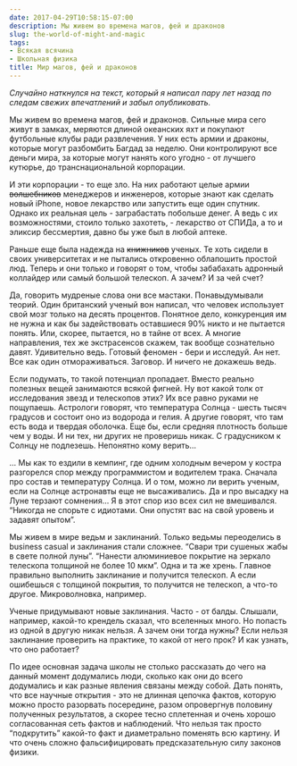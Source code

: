 ```yaml
---
date: 2017-04-29T10:58:15-07:00
description: Мы живем во времена магов, фей и драконов
slug: the-world-of-might-and-magic
tags:
- Всякая всячина
- Школьная физика
title: Мир магов, фей и драконов
---
```


_Случайно наткнулся на текст, который я написал пару лет назад по следам свежих
впечатлений и забыл опубликовать._

Мы живем во времена магов, фей и драконов. Сильные мира сего живут в замках,
меряются длиной океанских яхт и покупают футбольные клубы ради развлечения. У
них есть армии и драконы, которые могут разбомбить Багдад за неделю. Они
контролируют все деньги мира, за которые могут нанять кого угодно - от лучшего
кутюрье, до транснациональной корпорации.

И эти корпорации - то еще зло. На них работают целые армии ~~волшебников~~
менеджеров и инженеров, которые знают как сделать новый iPhone, новое лекарство
или запустить еще один спутник. Однако их реальная цель - заграбастать побольше
денег. А ведь с их возможностями, стоило только захотеть, - лекарство от СПИДа,
а то и эликсир бессмертия, давно бы уже был в любой аптеке.

Раньше еще была надежда на ~~книжников~~ ученых. Те хоть сидели в своих
университетах и не пытались откровенно облапошить простой люд. Теперь и они
только и говорят о том, чтобы забабахать адронный коллайдер или самый большой
телескоп. А зачем? И за чей счет?

Да, говорить мудреные слова они все мастаки. Понавыдумывали теорий. Один
британский ученый вон написал, что человек использует свой мозг только на десять
процентов. Понятное дело, конкуренция им не нужна и как бы задействовать
оставшиеся 90% никто и не пытается понять. Или, скорее, пытается, но в тайне от
всех. А многие направления, тех же экстрасенсов скажем, так вообще сознательно
давят. Удивительно ведь. Готовый феномен - бери и исследуй. Ан нет. Все как один
отмораживаться. Заговор. И ничего не докажешь ведь.

Если подумать, то такой потенциал пропадает. Вместо реально полезных вещей
занимаются всякой фигней. Ну вот какой толк от исследования звезд и телескопов
этих? Их все равно руками не пощупаешь. Астрологи говорят, что температура
Солнца - шесть тысяч градусов и состоит оно из водорода и гелия. А другие
говорят, что там есть вода и твердая оболочка. Еще бы, если средняя плотность
больше чем у воды. И ни тех, ни других не проверишь никак. С градусником к
Солнцу не подлезешь. Непонятно кому верить...

<!--more-->

... Мы как то ездили в кемпинг, где одним холодным вечером у костра разгорелся
спор между  программистом и водителем трака. Сначала про состав и температуру
Солнца. И о том, можно ли верить ученым, если на Солнце астронавты еще не
высаживались. Да и про высадку на Луне терзают сомнения... Я в этот спор изо
всех сил не вмешивался. “Никогда не спорьте с идиотами. Они опустят вас на свой
уровень и задавят опытом”.

Мы живем в мире ведьм и заклинаний. Только ведьмы переоделись в business casual
и заклинания стали сложнее. “Свари три сушеных жабы в свете полной луны”.
“Нанести алюминиевое покрытие на зеркало телескопа толщиной не более 10 мкм”.
Одна и та же хрень. Главное правильно выполнить заклинание и получится телескоп.
А если ошибешься с толщиной покрытия, то получится не телескоп, а что-то другое.
Микроволновка, например.

Ученые придумывают новые заклинания. Часто - от балды. Слышали, например,
какой-то крендель сказал, что вселенных много. Но попасть из одной в другую
никак нельзя. А зачем они тогда нужны? Если нельзя заклинание проверить на
практике, то какой от него прок? И как узнать, что оно работает?

По идее основная задача школы не столько рассказать до чего на данный момент
додумались люди, сколько как они до всего додумались и как разные явления
связаны между собой. Дать понять, что все научные открытия - это не длинная
цепочка фактов, которую можно просто разорвать посередине, разом опровергнув
половину полученных результатов, а скорее тесно сплетенная и очень хорошо
согласованная сеть фактов и наблюдений. Что нельзя так просто “подкрутить”
какой-то факт и диаметрально поменять всю картину. И что очень сложно
фальсифицировать предсказательную силу законов физики.
